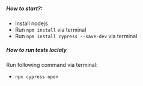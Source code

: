 ##### How to start?:
- Install nodejs
- Run `npm install` via terminal
- Run `npm install cypress --save-dev` via terminal

##### How to run tests loclaly
Run following command via terminal:
- `npx cypress open`
